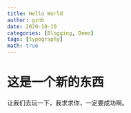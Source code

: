 ```yaml
---
title: Hello World
author: gznb
date: 2020-10-10
categories: [Blogging, Demo]
tags: [typography]
math: true
---
```


# 这是一个新的东西

让我们去玩一下，我求求你，一定要成功啊。